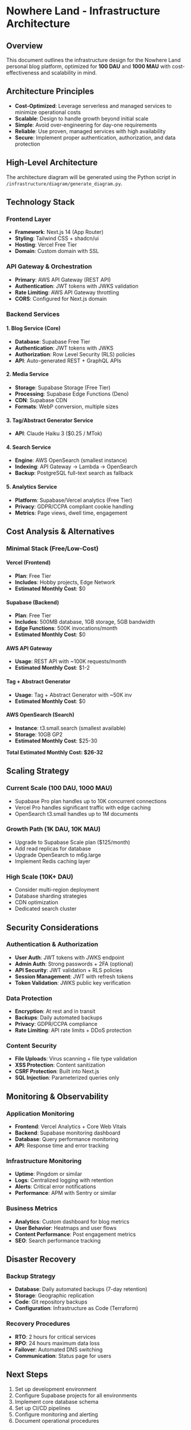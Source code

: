 # Nowhere Land - Infrastructure Architecture

## Overview
This document outlines the infrastructure design for the Nowhere Land personal blog platform, optimized for **100 DAU** and **1000 MAU** with cost-effectiveness and scalability in mind.

## Architecture Principles
- **Cost-Optimized**: Leverage serverless and managed services to minimize operational costs
- **Scalable**: Design to handle growth beyond initial scale
- **Simple**: Avoid over-engineering for day-one requirements
- **Reliable**: Use proven, managed services with high availability
- **Secure**: Implement proper authentication, authorization, and data protection

## High-Level Architecture

The architecture diagram will be generated using the Python script in `/infrastructure/diagram/generate_diagram.py`.

## Technology Stack

### Frontend Layer
- **Framework**: Next.js 14 (App Router)
- **Styling**: Tailwind CSS + shadcn/ui
- **Hosting**: Vercel Free Tier
- **Domain**: Custom domain with SSL

### API Gateway & Orchestration
- **Primary**: AWS API Gateway (REST API)
- **Authentication**: JWT tokens with JWKS validation
- **Rate Limiting**: AWS API Gateway throttling
- **CORS**: Configured for Next.js domain

### Backend Services

#### 1. Blog Service (Core)
- **Database**: Supabase Free Tier
- **Authentication**: JWT tokens with JWKS
- **Authorization**: Row Level Security (RLS) policies
- **API**: Auto-generated REST + GraphQL APIs

#### 2. Media Service
- **Storage**: Supabase Storage (Free Tier)
- **Processing**: Supabase Edge Functions (Deno)
- **CDN**: Supabase CDN
- **Formats**: WebP conversion, multiple sizes

#### 3. Tag/Abstract Generator Service
- **API**: Claude Haiku 3 ($0.25 / MTok)

#### 4. Search Service
- **Engine**: AWS OpenSearch (smallest instance)
- **Indexing**: API Gateway → Lambda → OpenSearch
- **Backup**: PostgreSQL full-text search as fallback

#### 5. Analytics Service
- **Platform**: Supabase/Vercel analytics (Free Tier)
- **Privacy**: GDPR/CCPA compliant cookie handling
- **Metrics**: Page views, dwell time, engagement

## Cost Analysis & Alternatives

### Minimal Stack (Free/Low-Cost)

#### Vercel (Frontend)
- **Plan**: Free Tier
- **Includes**: Hobby projects, Edge Network
- **Estimated Monthly Cost**: $0

#### Supabase (Backend)
- **Plan**: Free Tier
- **Includes**: 500MB database, 1GB storage, 5GB bandwidth
- **Edge Functions**: 500K invocations/month
- **Estimated Monthly Cost**: $0

#### AWS API Gateway
- **Usage**: REST API with ~100K requests/month
- **Estimated Monthly Cost**: $1-2

#### Tag + Abstract Generator
- **Usage**: Tag + Abstract Generator with ~50K inv
- **Estimated Monthly Cost**: $0

#### AWS OpenSearch (Search)
- **Instance**: t3.small.search (smallest available)
- **Storage**: 10GB GP2
- **Estimated Monthly Cost**: $25-30

**Total Estimated Monthly Cost: $26-32**

## Scaling Strategy

### Current Scale (100 DAU, 1000 MAU)
- Supabase Pro plan handles up to 10K concurrent connections
- Vercel Pro handles significant traffic with edge caching
- OpenSearch t3.small handles up to 1M documents

### Growth Path (1K DAU, 10K MAU)
- Upgrade to Supabase Scale plan ($125/month)
- Add read replicas for database
- Upgrade OpenSearch to m6g.large
- Implement Redis caching layer

### High Scale (10K+ DAU)
- Consider multi-region deployment
- Database sharding strategies
- CDN optimization
- Dedicated search cluster

## Security Considerations

### Authentication & Authorization
- **User Auth**: JWT tokens with JWKS endpoint
- **Admin Auth**: Strong passwords + 2FA (optional)
- **API Security**: JWT validation + RLS policies
- **Session Management**: JWT with refresh tokens
- **Token Validation**: JWKS public key verification

### Data Protection
- **Encryption**: At rest and in transit
- **Backups**: Daily automated backups
- **Privacy**: GDPR/CCPA compliance
- **Rate Limiting**: API rate limits + DDoS protection

### Content Security
- **File Uploads**: Virus scanning + file type validation
- **XSS Protection**: Content sanitization
- **CSRF Protection**: Built into Next.js
- **SQL Injection**: Parameterized queries only

## Monitoring & Observability

### Application Monitoring
- **Frontend**: Vercel Analytics + Core Web Vitals
- **Backend**: Supabase monitoring dashboard
- **Database**: Query performance monitoring
- **API**: Response time and error tracking

### Infrastructure Monitoring
- **Uptime**: Pingdom or similar
- **Logs**: Centralized logging with retention
- **Alerts**: Critical error notifications
- **Performance**: APM with Sentry or similar

### Business Metrics
- **Analytics**: Custom dashboard for blog metrics
- **User Behavior**: Heatmaps and user flows
- **Content Performance**: Post engagement metrics
- **SEO**: Search performance tracking

## Disaster Recovery

### Backup Strategy
- **Database**: Daily automated backups (7-day retention)
- **Storage**: Geographic replication
- **Code**: Git repository backups
- **Configuration**: Infrastructure as Code (Terraform)

### Recovery Procedures
- **RTO**: 2 hours for critical services
- **RPO**: 24 hours maximum data loss
- **Failover**: Automated DNS switching
- **Communication**: Status page for users

## Next Steps
1. Set up development environment
2. Configure Supabase projects for all environments
3. Implement core database schema
4. Set up CI/CD pipelines
5. Configure monitoring and alerting
6. Document operational procedures
